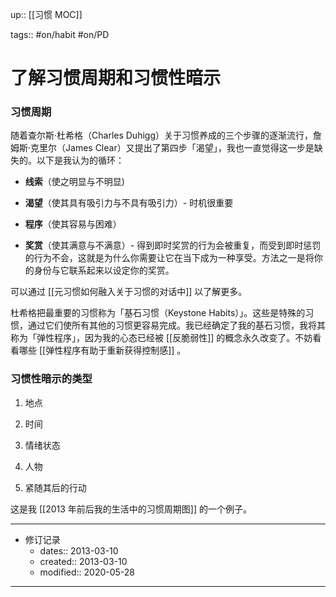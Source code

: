 up:: [[习惯 MOC]]

tags:: #on/habit #on/PD 

# 了解习惯周期和习惯性暗示

### 习惯周期

随着查尔斯·杜希格（Charles Duhigg）关于习惯养成的三个步骤的逐渐流行，詹姆斯·克里尔（James Clear）又提出了第四步「渴望」，我也一直觉得这一步是缺失的。以下是我认为的循环：

-   **线索**（使之明显与不明显)
    
-   **渴望**（使其具有吸引力与不具有吸引力）- 时机很重要
    
-   **程序**（使其容易与困难）
    
-   **奖赏**（使其满意与不满意）- 得到即时奖赏的行为会被重复，而受到即时惩罚的行为不会，这就是为什么你需要让它在当下成为一种享受。方法之一是将你的身份与它联系起来以设定你的奖赏。  

可以通过 [[元习惯如何融入关于习惯的对话中]] 以了解更多。  

杜希格把最重要的习惯称为「基石习惯（Keystone Habits）」。这些是特殊的习惯，通过它们使所有其他的习惯更容易完成。我已经确定了我的基石习惯，我将其称为「弹性程序」，因为我的心态已经被 [[反脆弱性]] 的概念永久改变了。不妨看看哪些 [[弹性程序有助于重新获得控制感]] 。  

### 习惯性暗示的类型

1.  地点
    
2.  时间
    
3.  情绪状态
    
4.  人物
    
5.  紧随其后的行动  
      
这是我 [[2013 年前后我的生活中的习惯周期图]] 的一个例子。

---

- 修订记录
	- dates:: 2013-03-10
	- created:: 2013-03-10
	- modified:: 2020-05-28

---
